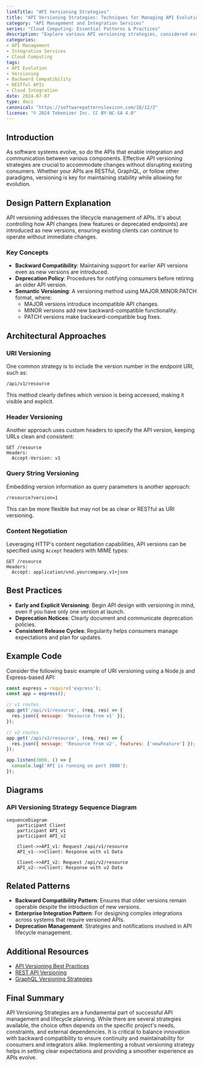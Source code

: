 ```yaml
---
linkTitle: "API Versioning Strategies"
title: "API Versioning Strategies: Techniques for Managing API Evolution"
category: "API Management and Integration Services"
series: "Cloud Computing: Essential Patterns & Practices"
description: "Explore various API versioning strategies, considered essential for managing API evolution in cloud computing environments, ensuring backward compatibility and smooth integration."
categories:
- API Management
- Integration Services
- Cloud Computing
tags:
- API Evolution
- Versioning
- Backward Compatibility
- RESTful APIs
- Cloud Integration
date: 2024-07-07
type: docs
canonical: "https://softwarepatternslexicon.com/18/12/3"
license: "© 2024 Tokenizer Inc. CC BY-NC-SA 4.0"
---
```


## Introduction

As software systems evolve, so do the APIs that enable integration and communication between various components. Effective API versioning strategies are crucial to accommodate changes without disrupting existing consumers. Whether your APIs are RESTful, GraphQL, or follow other paradigms, versioning is key for maintaining stability while allowing for evolution.

## Design Pattern Explanation

API versioning addresses the lifecycle management of APIs. It's about controlling how API changes (new features or deprecated endpoints) are introduced as new versions, ensuring existing clients can continue to operate without immediate changes. 

### Key Concepts

- **Backward Compatibility**: Maintaining support for earlier API versions even as new versions are introduced.
- **Deprecation Policy**: Procedures for notifying consumers before retiring an older API version.
- **Semantic Versioning**: A versioning method using MAJOR.MINOR.PATCH format, where:
  - MAJOR versions introduce incompatible API changes.
  - MINOR versions add new backward-compatible functionality.
  - PATCH versions make backward-compatible bug fixes.

## Architectural Approaches

### URI Versioning

One common strategy is to include the version number in the endpoint URI, such as:

```
/api/v1/resource
```

This method clearly defines which version is being accessed, making it visible and explicit.

### Header Versioning

Another approach uses custom headers to specify the API version, keeping URLs clean and consistent:

```
GET /resource
Headers: 
  Accept-Version: v1
```

### Query String Versioning

Embedding version information as query parameters is another approach:

```
/resource?version=1
```

This can be more flexible but may not be as clear or RESTful as URI versioning.

### Content Negotiation

Leveraging HTTP's content negotiation capabilities, API versions can be specified using `Accept` headers with MIME types:

```
GET /resource
Headers:
  Accept: application/vnd.yourcompany.v1+json
```

## Best Practices

- **Early and Explicit Versioning**: Begin API design with versioning in mind, even if you have only one version at launch.
- **Deprecation Notices**: Clearly document and communicate deprecation policies.
- **Consistent Release Cycles**: Regularity helps consumers manage expectations and plan for updates.

## Example Code

Consider the following basic example of URI versioning using a Node.js and Express-based API:

```javascript
const express = require('express');
const app = express();

// v1 routes
app.get('/api/v1/resource', (req, res) => {
  res.json({ message: 'Resource from v1' });
});

// v2 routes
app.get('/api/v2/resource', (req, res) => {
  res.json({ message: 'Resource from v2', features: ['newFeature'] });
});

app.listen(3000, () => {
  console.log('API is running on port 3000');
});
```

## Diagrams

### API Versioning Strategy Sequence Diagram

```mermaid
sequenceDiagram
    participant Client
    participant API_v1
    participant API_v2

    Client->>API_v1: Request /api/v1/resource
    API_v1-->>Client: Response with v1 Data

    Client->>API_v2: Request /api/v2/resource
    API_v2-->>Client: Response with v2 Data
```

## Related Patterns

- **Backward Compatibility Pattern**: Ensures that older versions remain operable despite the introduction of new versions.
- **Enterprise Integration Pattern**: For designing complex integrations across systems that require versioned APIs.
- **Deprecation Management**: Strategies and notifications involved in API lifecycle management.

## Additional Resources

- [API Versioning Best Practices](https://apiguide.com/best-practices/versioning/)
- [REST API Versioning](https://restfulapi.net/versioning/)
- [GraphQL Versioning Strategies](https://graphql.org/learn/best-practices/#versioning)

## Final Summary

API Versioning Strategies are a fundamental part of successful API management and lifecycle planning. While there are several strategies available, the choice often depends on the specific project's needs, constraints, and external dependencies. It is critical to balance innovation with backward compatibility to ensure continuity and maintainability for consumers and integrators alike. Implementing a robust versioning strategy helps in setting clear expectations and providing a smoother experience as APIs evolve.
